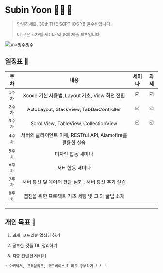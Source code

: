 # Subin Yoon 👶🏻 💭

> 안녕하세요. 30th THE SOPT iOS YB 윤수빈입니다.
> 
> 이 곳은 주차별 세미나 및 과제 제출 레포입니다.

![윤수빙수빙수](https://user-images.githubusercontent.com/61109660/160549752-946af059-e096-4608-a3a1-f2958b165da8.png)

## 일정표 📢

| 주차 | 내용 | 세미나 | 과제 |
|:----:|:-----:|:----:|:----:|
| `1주차` | Xcode 기본 사용법, Layout 기초, View 화면 전환 | ☑️ | ☑️ |
| `2주차` | AutoLayout, StackView, TabBarController | ☑️ | ☑️ |
| `3주차` | ScrollView, TableView, CollectionView | ☑️ | ☑️ |
| `4주차` | 서버와 클라이언트 이해, RESTful API, Alamofire를 활용한 실습 |  |  |
| `5주차` | 디자인 합동 세미나 |  |  |
| `6주차` | 서버 합동 세미나 |  |  |
| `7주차` | 서버 통신 및 데이터 전달 심화 : 서버 통신 추가 실습 |  |  |
| `8주차` | 앱잼을 위한 프로젝트 기초 세팅 및 그 외 꿀팁 소개 |  |  |

---

## 개인 목표 📢

1. 과제, 코드리뷰 열심히 하기

2. 공부한 것들 TIL 정리하기

3. 각종 컨벤션 지키기

`+ 아키텍처, 프레임워크, 코드베이스UI 따로 공부하기 ! ! !`

